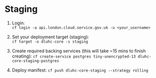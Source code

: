 # Staging

1. Login:\
`cf login -a api.london.cloud.service.gov.uk -u <your_username>`

2. Set your deployment target (staging):\
`cf target -o dluhc-core -s staging`

3. Create required backing services (this will take ~15 mins to finish creating):
`cf create-service postgres tiny-unencrypted-13 dluhc-core-staging-postgres`

4. Deploy manifest:
`cf push dluhc-core-staging --strategy rolling`
